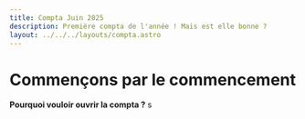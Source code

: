 ```yaml
---
title: Compta Juin 2025
description: Première compta de l'année ! Mais est elle bonne ?
layout: ../../../layouts/compta.astro
---
```


# Commençons par le commencement

**Pourquoi vouloir ouvrir la compta ?** s